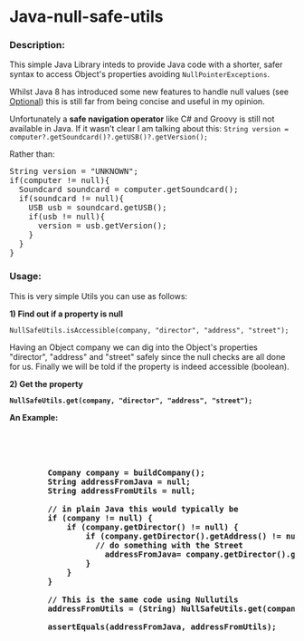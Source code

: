 Java-null-safe-utils
====================

<h3>Description:</h3>
<p>
This simple Java Library inteds to provide Java code with a shorter, safer syntax to access Object's properties avoiding <code>NullPointerExceptions</code>.
</p>

<p>
Whilst Java 8 has introduced some new features to handle null values (see <a href="http://www.oracle.com/technetwork/articles/java/java8-optional-2175753.html">Optional</a>) this is still far from being concise and useful in my opinion. 
</p>

<p>Unfortunately a <b>safe navigation operator</b> like C# and Groovy is still not available in Java. If it wasn't clear I am talking about this:
<code>String version = computer?.getSoundcard()?.getUSB()?.getVersion();</code></p>

Rather than: 

<pre>String version = "UNKNOWN";
if(computer != null){
  Soundcard soundcard = computer.getSoundcard();
  if(soundcard != null){
    USB usb = soundcard.getUSB();
    if(usb != null){
      version = usb.getVersion();
    }
  }
}</pre>

<h3>Usage:</h3>
This is very simple Utils you can use as follows:

<p><b>1) Find out if a property is null</b></p>
<p>
<code>NullSafeUtils.isAccessible(company, "director", "address", "street");</code></p>
<p>Having an Object company we can dig into the Object's properties "director", "address" and "street" safely since the null checks are all done for us. Finally we will be told if the property is indeed accessible (boolean).
</p>


<p><b>2) Get the property<b></p>

<p>
<code>NullSafeUtils.get(company, "director", "address", "street");</code>
</p>

<p>
<b>An Example:</b></br></br></br></br>

<pre>
    
        Company company = buildCompany();
        String addressFromJava = null;
        String addressFromUtils = null;
        
        // in plain Java this would typically be
        if (company != null) {
            if (company.getDirector() != null) {
                if (company.getDirector().getAddress() != null) {
                  // do something with the Street
                    addressFromJava= company.getDirector().getAddress().getStreet();
                }
            }
        }
        
        // This is the same code using Nullutils
        addressFromUtils = (String) NullSafeUtils.get(company, "director", "address", "street");
        
        assertEquals(addressFromJava, addressFromUtils);
    
</pre>
</p>
